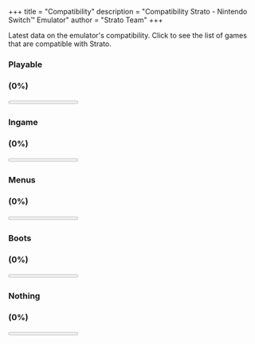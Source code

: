 +++
title = "Compatibility"
description = "Compatibility Strato - Nintendo Switch™ Emulator"
author = "Strato Team"
+++

Latest data on the emulator's compatibility. Click to see the list of games that are compatible with Strato.

<div class="rectangle" id="rectangle-playable">
    <h3 id="playable-block-title">Playable</h3>
    <h3 class="percentage" id="playable-percentage">(0%)</h3>
    <progress class="progress" id="progress-playable" value="0" max="100" style="--progress-value-color: #18e022;"></progress>
</div>
<div class="rectangle" id="rectangle-ingame">
    <h3 id="ingame-block-title">Ingame</h3>
    <h3 class="percentage" id="ingame-percentage">(0%)</h3>
    <progress class="progress" id="progress-ingame" value="0" max="100" style="--progress-value-color: #58a32f;"></progress>
</div>
<div class="rectangle" id="rectangle-menus">
    <h3 id="menus-block-title">Menus</h3>
    <h3 class="percentage" id="menus-percentage">(0%)</h3>
    <progress class="progress" id="progress-menus" value="0" max="100" style="--progress-value-color: #bfb302;"></progress>
</div>
<div class="rectangle" id="rectangle-boots">
    <h3 id="boots-block-title">Boots</h3>
    <h3 class="percentage" id="boots-percentage">(0%)</h3>
    <progress class="progress" id="progress-boots" value="0" max="100" style="--progress-value-color: #e08a1e;"></progress>
</div>
<div class="rectangle" id="rectangle-nothing">
    <h3 id="nothing-block-title">Nothing</h3>
    <h3 class="percentage" id="nothing-percentage">(0%)</h3>
    <progress class="progress" id="progress-nothing" value="0" max="100" style="--progress-value-color: #fc0307;"></progress>
</div>

<script>

    document.addEventListener("DOMContentLoaded", function() {
    fetch('https://raw.githubusercontent.com/Crytonics/TestCompactList/main/compat-stats.json') // Updated URL
        .then(response => response.json())
        .then(data => {
            document.getElementById('progress-playable').value = data['status-playable'].percentage;
            document.getElementById('progress-ingame').value = data['status-ingame'].percentage;
            document.getElementById('progress-menus').value = data['status-menus'].percentage;
            document.getElementById('progress-boots').value = data['status-boots'].percentage;
            document.getElementById('progress-nothing').value = data['status-nothing'].percentage;

            document.getElementById('playable-block-title').innerHTML = "Playable (" + data['status-playable'].count + ")";
            document.getElementById('playable-percentage').innerHTML = "(" + data['status-playable'].percentage + "%" + ")";
            document.getElementById('ingame-block-title').innerHTML = "Ingame (" + data['status-ingame'].count + ")";
            document.getElementById('ingame-percentage').innerHTML = "(" + data['status-ingame'].percentage + "%" + ")";
            document.getElementById('menus-block-title').innerHTML = "Menus (" + data['status-menus'].count + ")";
            document.getElementById('menus-percentage').innerHTML = "(" + data['status-menus'].percentage + "%" + ")";
            document.getElementById('boots-block-title').innerHTML = "Boots (" + data['status-boots'].count + ")";
            document.getElementById('boots-percentage').innerHTML = "(" + data['status-boots'].percentage + "%" + ")";
            document.getElementById('nothing-block-title').innerHTML = "Nothing (" + data['status-nothing'].count + ")";
            document.getElementById('nothing-percentage').innerHTML = "(" + data['status-nothing'].percentage + "%" + ")";
        })
        .catch(error => console.error('Error fetching compatibility stats:', error));
    });
</script>